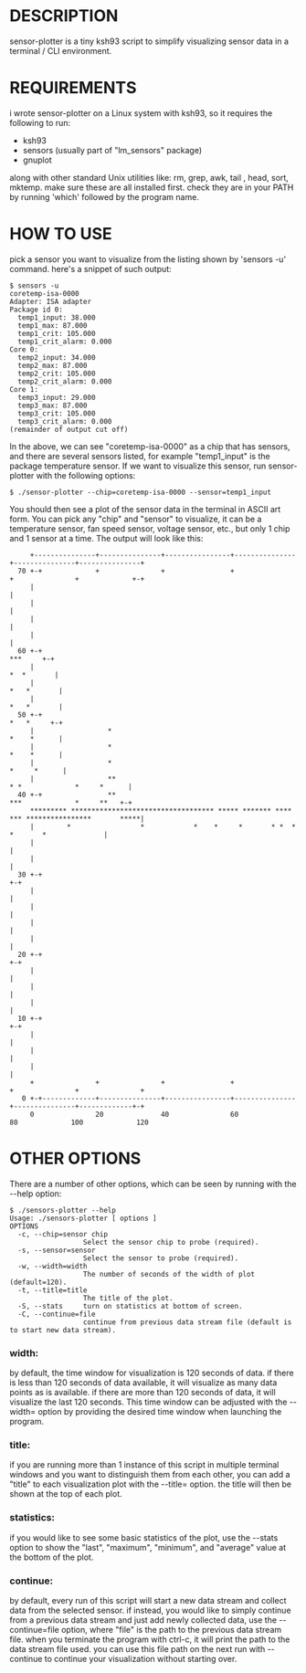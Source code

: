 # DESCRIPTION
sensor-plotter is a tiny ksh93 script to simplify visualizing sensor data in a terminal / CLI environment.

# REQUIREMENTS
i wrote sensor-plotter on a Linux system with ksh93, so it requires the following to run:

- ksh93
- sensors (usually part of "lm_sensors" package)
- gnuplot

along with other standard Unix utilities like: rm, grep, awk, tail , head, sort, mktemp. make sure these are all installed first. check they are in your PATH by running 'which' followed by the program name.

# HOW TO USE
pick a sensor you want to visualize from the listing shown by 'sensors -u' command. here's a snippet of such output:
```
$ sensors -u
coretemp-isa-0000
Adapter: ISA adapter
Package id 0:
  temp1_input: 38.000
  temp1_max: 87.000
  temp1_crit: 105.000
  temp1_crit_alarm: 0.000
Core 0:
  temp2_input: 34.000
  temp2_max: 87.000
  temp2_crit: 105.000
  temp2_crit_alarm: 0.000
Core 1:
  temp3_input: 29.000
  temp3_max: 87.000
  temp3_crit: 105.000
  temp3_crit_alarm: 0.000
(remainder of output cut off)
```

In the above, we can see "coretemp-isa-0000" as a chip that has sensors, and there are several sensors listed, for example "temp1_input" is the package temperature sensor. If we want to visualize this sensor, run sensor-plotter with the following options:
```
$ ./sensor-plotter --chip=coretemp-isa-0000 --sensor=temp1_input
```
You should then see a plot of the sensor data in the terminal in ASCII art form. You can pick any "chip" and "sensor" to visualize, it can be a temperature sensor, fan speed sensor, voltage sensor, etc., but only 1 chip and 1 sensor at a time. The output will look like this:

```
     +---------------+---------------+----------------+---------------+---------------+---------------+   
  70 +-+             +               +                +               +               +             +-+   
     |                                                                                                |   
     |                                                                                                |   
     |                                                                                                |   
     |                                                                                                |   
  60 +-+                                                                                    ***     +-+   
     |                                                                                     *  *       |   
     |                                                                                    *   *       |   
     |                                                                                    *   *       |   
  50 +-+                                                                                  *   *     +-+   
     |                  *                                                                 *    *      |   
     |                  *                                                                 *    *      |   
     |                  *                                                                *     *      |   
     |                  **                                               * *             *     *      |   
  40 +-+                **                                               ***             *     **   +-+   
     ********* *********************************** ***** ******* **** *** ****************       *****|   
     |        *                 *            *    *     *       * *  *         *       *              |   
     |                                                                                                |   
     |                                                                                                |   
  30 +-+                                                                                            +-+   
     |                                                                                                |   
     |                                                                                                |   
     |                                                                                                |   
     |                                                                                                |   
  20 +-+                                                                                            +-+   
     |                                                                                                |   
     |                                                                                                |   
     |                                                                                                |   
  10 +-+                                                                                            +-+   
     |                                                                                                |   
     |                                                                                                |   
     |                                                                                                |   
     +               +               +                +               +               +               +   
   0 +-+-------------+---------------+----------------+---------------+---------------+-------------+-+   
     0               20              40               60              80             100             120  
```

# OTHER OPTIONS
There are a number of other options, which can be seen by running with the --help option:
```
$ ./sensors-plotter --help
Usage: ./sensors-plotter [ options ]
OPTIONS
  -c, --chip=sensor chip
                  Select the sensor chip to probe (required).
  -s, --sensor=sensor
                  Select the sensor to probe (required).
  -w, --width=width
                  The number of seconds of the width of plot (default=120).
  -t, --title=title
                  The title of the plot.
  -S, --stats     turn on statistics at bottom of screen.
  -C, --continue=file
                  continue from previous data stream file (default is to start new data stream).
```

### width: 
by default, the time window for visualization is 120 seconds of data. if there is less than 120 seconds of data available, it will visualize as many data points as is available. if there are more than 120 seconds of data, it will visualize the last 120 seconds. This time window can be adjusted with the --width= option by providing the desired time window when launching the program.

### title:
if you are running more than 1 instance of this script in multiple terminal windows and you want to distinguish them from each other, you can add a "title" to each visualization plot with the --title= option. the title will then be shown at the top of each plot.

### statistics:
if you would like to see some basic statistics of the plot, use the --stats option to show the "last", "maximum", "minimum", and "average" value at the bottom of the plot.

### continue:
by default, every run of this script will start a new data stream and collect data from the selected sensor. if instead, you would like to simply continue from a previous data stream and just add newly collected data, use the --continue=file option, where "file" is the path to the previous data stream file. when you terminate the program with ctrl-c, it will print the path to the data stream file used. you can use this file path on the next run with --continue to continue your visualization without starting over.
